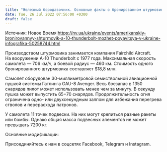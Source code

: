 ```yaml
---
title: "Железный бородавочник. Основные факты о бронированном штурмовике A-10 Thunderbolt, который США могут передать Украине — инфографика"
date: Tue, 26 Jul 2022 07:56:00 +0300
draft: false
---
```

Источник: Новое Время https://nv.ua/ukraine/events/amerikanskiy-bronirovannyy-shturmovik-a-10-thunderbolt-mozhet-poyavitsya-v-ukraine-infografika-50258744.html


Производством штурмовика занимается компания Fairchild Aircraft. На вооружении A-10 Thunderbolt с 1977 года. Максимальная скорость самолета — 706 км/ч, а боевой радиус — 460 км. Стоимость одного бронированного штурмовика составляет $18,8 млн.

Самолет оборудован 30-миллиметровой семиствольной авиационной пушкой системы Гатлинга GAU-8 Avenger. Весь боезапас в 1350 снарядов пилот может использовать менее чем за минуту. В секунду пушка может выпустить 65−70 снарядов. Продолжительность огня ограничена одно- или двухсекундным залпом для избежания перегрева стволов и перерасхода патронов.

 У самолета 11 точек подвески. На них могут крепиться разные ракеты или бомбы. Однако общая масса подвесных элементов не может превышать 7200 кг.

 Основные модификации:

Присоединяйтесь к нам в соцсетях Facebook, Telegram и Instagram.
